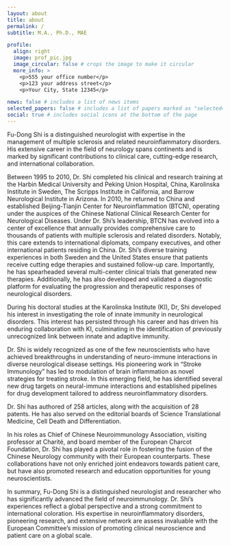 ```yaml
---
layout: about
title: about
permalink: /
subtitle: M.A., Ph.D., MAE 

profile:
  align: right
  image: prof_pic.jpg
  image_circular: false # crops the image to make it circular
  more_info: >
    <p>555 your office number</p>
    <p>123 your address street</p>
    <p>Your City, State 12345</p>

news: false # includes a list of news items
selected_papers: false # includes a list of papers marked as "selected={true}"
social: true # includes social icons at the bottom of the page
---
```


Fu-Dong Shi is a distinguished neurologist with expertise in the management of multiple sclerosis and related neuroinflammatory disorders. His extensive career in the field of neurology spans continents and is marked by significant contributions to clinical care, cutting-edge research, and international collaboration.

Between 1995 to 2010, Dr. Shi completed his clinical and research training at the Harbin Medical University and Peking Union Hospital, China, Karolinska Institute in Sweden, The Scripps Institute in California, and Barrow Neurological Institute in Arizona. In 2010, he returned to China and established Beijing-Tianjin Center for Neuroinflammation (BTCN), operating under the auspices of the Chinese National Clinical Research Center for Neurological Diseases. Under Dr. Shi’s leadership, BTCN has evolved into a center of excellence that annually provides comprehensive care to thousands of patients with multiple sclerosis and related disorders. Notably, this care extends to international diplomats, company executives, and other international patients residing in China. Dr. Shi’s diverse training experiences in both Sweden and the United States ensure that patients receive cutting edge therapies and sustained follow-up care. Importantly, he has spearheaded several multi-center clinical trials that generated new therapies. Additionally, he has also developed and validated a diagnostic platform for evaluating the progression and therapeutic responses of neurological disorders.

During his doctoral studies at the Karolinska Institute (KI), Dr, Shi developed his interest in investigating the role of innate immunity in neurological disorders. This interest has persisted through his career and has driven his enduring collaboration with KI, culminating in the identification of previously unrecognized link between innate and adaptive immunity.

Dr. Shi is widely recognized as one of the few neuroscientists who have achieved breakthroughs in understanding of neuro-immune interactions in diverse neurological disease settings. His pioneering work in “Stroke Immunology” has led to modulation of brain inflammation as novel strategies for treating stroke. In this emerging field, he has identified several new drug targets on neural-immune interactions and established pipelines for drug development tailored to address neuroinflammatory disorders.

Dr. Shi has authored of 258 articles, along with the acquisition of 28 patents. He has also served on the editorial boards of Science Translational Medicine, Cell Death and Differentiation.

In his roles as Chief of Chinese Neuroimmunology Association, visiting professor at Charité, and board member of the European Charcot Foundation, Dr. Shi has played a pivotal role in fostering the fusion of the Chinese Neurology community with their European counterparts. These collaborations have not only enriched joint endeavors towards patient care, but have also promoted research and education opportunities for young neuroscientists.

In summary, Fu-Dong Shi is a distinguished neurologist and researcher who has significantly advanced the field of neuroimmunology. Dr. Shi’s experiences reflect a global perspective and a strong commitment to international coloration. His expertise in neuroinflammatory disorders, pioneering research, and extensive network are assess invaluable with the European Committee’s mission of promoting clinical neuroscience and patient care on a global scale.


